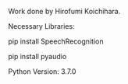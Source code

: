 Work done by Hirofumi Koichihara.

Necessary Libraries:

pip install SpeechRecognition

pip install pyaudio

Python Version: 3.7.0